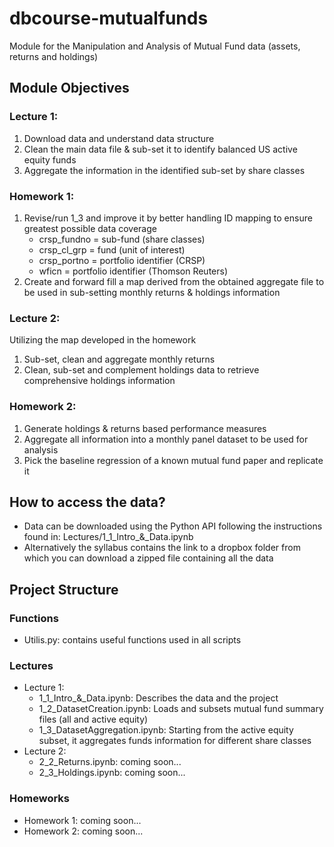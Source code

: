 # dbcourse-mutualfunds
Module for the Manipulation and Analysis of Mutual Fund data (assets, returns and holdings)

## Module Objectives
### Lecture 1:
1. Download data and understand data structure
2. Clean the main data file & sub-set it to identify balanced US active equity funds
3. Aggregate the information in the identified sub-set by share classes

### Homework 1:
1. Revise/run 1_3 and improve it by better handling ID mapping to ensure greatest possible data coverage
    - crsp_fundno = sub-fund (share classes)
    - crsp_cl_grp = fund (unit of interest)
    - crsp_portno = portfolio identifier (CRSP)
    - wficn = portfolio identifier (Thomson Reuters)
2. Create and forward fill a map derived from the obtained aggregate file to be used in sub-setting monthly returns & holdings information

### Lecture 2:
Utilizing the map developed in the homework
1. Sub-set, clean and aggregate monthly returns
2. Clean, sub-set and complement holdings data to retrieve comprehensive holdings information

### Homework 2:
1. Generate holdings & returns based performance measures
2. Aggregate all information into a monthly panel dataset to be used for analysis
3. Pick the baseline regression of a known mutual fund paper and replicate it


## How to access the data?
- Data can be downloaded using the Python API following the instructions found in: Lectures/1_1_Intro_&_Data.ipynb
- Alternatively the syllabus contains the link to a dropbox folder from which you can download a zipped file containing all the data

## Project Structure
### Functions
- Utilis.py: contains useful functions used in all scripts

### Lectures
- Lecture 1:
    - 1_1_Intro_&_Data.ipynb: Describes the data and the project
    - 1_2_DatasetCreation.ipynb: Loads and subsets mutual fund summary files (all and active equity)
    - 1_3_DatasetAggregation.ipynb: Starting from the active equity subset, it aggregates funds information for different share classes
- Lecture 2: 
    - 2_2_Returns.ipynb: coming soon...
    - 2_3_Holdings.ipynb: coming soon...

### Homeworks
- Homework 1: coming soon...
- Homework 2: coming soon...